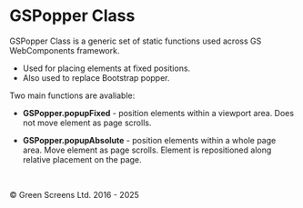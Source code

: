 # GSPopper Class
 
GSPopper Class is a generic set of static functions used across GS WebComponents framework.

 * Used for placing elements at fixed positions.
 * Also used to replace Bootstrap popper.

 Two main functions are avaliable:

  * **GSPopper.popupFixed** - position elements within a viewport area. Does not move element as page scrolls. 

  * **GSPopper.popupAbsolute** - position elements within a whole page area. Move element as page scrolls. 
  Element is repositioned along relative placement on the page.

<br>

&copy; Green Screens Ltd. 2016 - 2025
